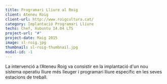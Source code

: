 ```yaml
---
title: Programari Lliure al Roig
client: Ateneu Roig
client-url: http://www.roigcultura.cat/
category: Implantació Programari Lliure
techs: Chef, Xubuntu 14.04 LTS
project-url: "#"
project-date: Maig 2015
image: sl-roig.jpg
thumbnail: sl-roig-thumbnail.jpg
modal-id: -1
---
```

La intervenció a l’Ateneu Roig va consistir en la implantació d'un nou sistema operatiu lliure més lleuger i programari lliure específic en les seves estacions de treball.
